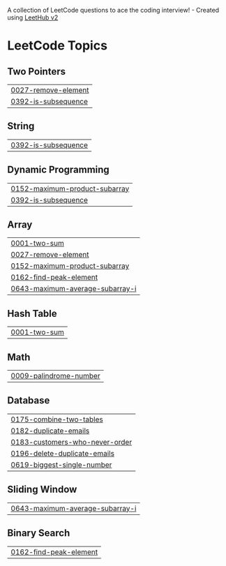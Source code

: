A collection of LeetCode questions to ace the coding interview! - Created using [LeetHub v2](https://github.com/arunbhardwaj/LeetHub-2.0)
<!---LeetCode Topics Start-->
# LeetCode Topics
## Two Pointers
|  |
| ------- |
| [0027-remove-element](https://github.com/HarishaYerra/LeetCode-DSA/tree/master/0027-remove-element) |
| [0392-is-subsequence](https://github.com/HarishaYerra/LeetCode-DSA/tree/master/0392-is-subsequence) |
## String
|  |
| ------- |
| [0392-is-subsequence](https://github.com/HarishaYerra/LeetCode-DSA/tree/master/0392-is-subsequence) |
## Dynamic Programming
|  |
| ------- |
| [0152-maximum-product-subarray](https://github.com/HarishaYerra/LeetCode-DSA/tree/master/0152-maximum-product-subarray) |
| [0392-is-subsequence](https://github.com/HarishaYerra/LeetCode-DSA/tree/master/0392-is-subsequence) |
## Array
|  |
| ------- |
| [0001-two-sum](https://github.com/HarishaYerra/LeetCode-DSA/tree/master/0001-two-sum) |
| [0027-remove-element](https://github.com/HarishaYerra/LeetCode-DSA/tree/master/0027-remove-element) |
| [0152-maximum-product-subarray](https://github.com/HarishaYerra/LeetCode-DSA/tree/master/0152-maximum-product-subarray) |
| [0162-find-peak-element](https://github.com/HarishaYerra/LeetCode-DSA/tree/master/0162-find-peak-element) |
| [0643-maximum-average-subarray-i](https://github.com/HarishaYerra/LeetCode-DSA/tree/master/0643-maximum-average-subarray-i) |
## Hash Table
|  |
| ------- |
| [0001-two-sum](https://github.com/HarishaYerra/LeetCode-DSA/tree/master/0001-two-sum) |
## Math
|  |
| ------- |
| [0009-palindrome-number](https://github.com/HarishaYerra/LeetCode-DSA/tree/master/0009-palindrome-number) |
## Database
|  |
| ------- |
| [0175-combine-two-tables](https://github.com/HarishaYerra/LeetCode-DSA/tree/master/0175-combine-two-tables) |
| [0182-duplicate-emails](https://github.com/HarishaYerra/LeetCode-DSA/tree/master/0182-duplicate-emails) |
| [0183-customers-who-never-order](https://github.com/HarishaYerra/LeetCode-DSA/tree/master/0183-customers-who-never-order) |
| [0196-delete-duplicate-emails](https://github.com/HarishaYerra/LeetCode-DSA/tree/master/0196-delete-duplicate-emails) |
| [0619-biggest-single-number](https://github.com/HarishaYerra/LeetCode-DSA/tree/master/0619-biggest-single-number) |
## Sliding Window
|  |
| ------- |
| [0643-maximum-average-subarray-i](https://github.com/HarishaYerra/LeetCode-DSA/tree/master/0643-maximum-average-subarray-i) |
## Binary Search
|  |
| ------- |
| [0162-find-peak-element](https://github.com/HarishaYerra/LeetCode-DSA/tree/master/0162-find-peak-element) |
<!---LeetCode Topics End-->